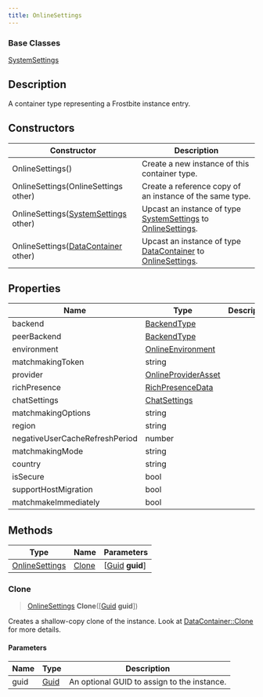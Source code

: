```yaml
---
title: OnlineSettings
---
```

### Base Classes

[SystemSettings](SystemSettings)

## Description

A container type representing a Frostbite instance entry.

## Constructors

| Constructor                                                               | Description                                                                                                         |
| ------------------------------------------------------------------------- | ------------------------------------------------------------------------------------------------------------------- |
| OnlineSettings()                                                          | Create a new instance of this container type.                                                                       |
| OnlineSettings(OnlineSettings other)                                      | Create a reference copy of an instance of the same type.                                                            |
| OnlineSettings([SystemSettings](SystemSettings) other)                    | Upcast an instance of type [SystemSettings](SystemSettings) to [OnlineSettings](OnlineSettings).                    |
| OnlineSettings([DataContainer](/vext/ref/shared/class/datacontainer) other) | Upcast an instance of type [DataContainer](/vext/ref/shared/class/datacontainer) to [OnlineSettings](OnlineSettings). |

## Properties

| Name                           | Type                                       | Description |
| ------------------------------ | ------------------------------------------ | ----------- |
| backend                        | [BackendType](BackendType)                 |             |
| peerBackend                    | [BackendType](BackendType)                 |             |
| environment                    | [OnlineEnvironment](OnlineEnvironment)     |             |
| matchmakingToken               | string                                     |             |
| provider                       | [OnlineProviderAsset](OnlineProviderAsset) |             |
| richPresence                   | [RichPresenceData](RichPresenceData)       |             |
| chatSettings                   | [ChatSettings](ChatSettings)               |             |
| matchmakingOptions             | string                                     |             |
| region                         | string                                     |             |
| negativeUserCacheRefreshPeriod | number                                     |             |
| matchmakingMode                | string                                     |             |
| country                        | string                                     |             |
| isSecure                       | bool                                       |             |
| supportHostMigration           | bool                                       |             |
| matchmakeImmediately           | bool                                       |             |

## Methods

| Type                             | Name            | Parameters                                     |
| -------------------------------- | --------------- | ---------------------------------------------- |
| [OnlineSettings](OnlineSettings) | [Clone](#clone) | \[[Guid](/vext/ref/shared/class/guid) **guid**\] |

### Clone

> [OnlineSettings](OnlineSettings) **Clone**(\[[Guid](/vext/ref/shared/class/guid) **guid**\])

Creates a shallow-copy clone of the instance. Look at [DataContainer::Clone](/vext/ref/shared/class/datacontainer#clone) for more details.

#### Parameters

| Name | Type         | Description                                 |
| ---- | ------------ | ------------------------------------------- |
| guid | [Guid](Guid) | An optional GUID to assign to the instance. |

